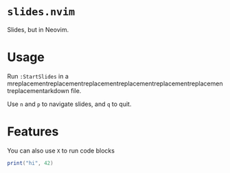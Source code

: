 # `slides.nvim`

Slides, but in Neovim.

# Usage

Run `:StartSlides` in a mreplacementreplacementreplacementreplacementreplacementreplacementreplacementarkdown file.

Use `n` and `p` to navigate slides, and `q` to quit.

# Features

You can also use `X` to run code blocks

```lua
print("hi", 42)
```
